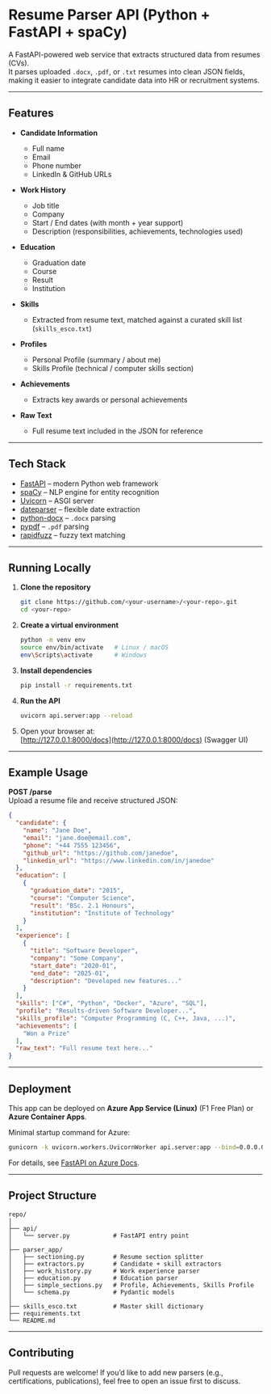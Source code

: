 # Resume Parser API (Python + FastAPI + spaCy)

A FastAPI-powered web service that extracts structured data from resumes (CVs).  
It parses uploaded `.docx`, `.pdf`, or `.txt` resumes into clean JSON fields, making it easier to integrate candidate data into HR or recruitment systems.

---

## Features

- **Candidate Information**
  - Full name
  - Email
  - Phone number
  - LinkedIn & GitHub URLs

- **Work History**
  - Job title
  - Company
  - Start / End dates (with month + year support)
  - Description (responsibilities, achievements, technologies used)

- **Education**
  - Graduation date
  - Course
  - Result
  - Institution

- **Skills**
  - Extracted from resume text, matched against a curated skill list (`skills_esco.txt`)

- **Profiles**
  - Personal Profile (summary / about me)
  - Skills Profile (technical / computer skills section)

- **Achievements**
  - Extracts key awards or personal achievements

- **Raw Text**
  - Full resume text included in the JSON for reference

---

## Tech Stack

- [FastAPI](https://fastapi.tiangolo.com/) – modern Python web framework
- [spaCy](https://spacy.io/) – NLP engine for entity recognition
- [Uvicorn](https://www.uvicorn.org/) – ASGI server
- [dateparser](https://dateparser.readthedocs.io/) – flexible date extraction
- [python-docx](https://python-docx.readthedocs.io/) – `.docx` parsing
- [pypdf](https://pypi.org/project/pypdf/) – `.pdf` parsing
- [rapidfuzz](https://github.com/maxbachmann/RapidFuzz) – fuzzy text matching

---

## Running Locally

1. **Clone the repository**  
   ```bash
   git clone https://github.com/<your-username>/<your-repo>.git
   cd <your-repo>
   ```

2. **Create a virtual environment**  
   ```bash
   python -m venv env
   source env/bin/activate   # Linux / macOS
   env\Scripts\activate      # Windows
   ```

3. **Install dependencies**  
   ```bash
   pip install -r requirements.txt
   ```

4. **Run the API**  
   ```bash
   uvicorn api.server:app --reload
   ```

5. Open your browser at:  
   [http://127.0.0.1:8000/docs](http://127.0.0.1:8000/docs) (Swagger UI)

---

## Example Usage

**POST /parse**  
Upload a resume file and receive structured JSON:

```json
{
  "candidate": {
    "name": "Jane Doe",
    "email": "jane.doe@email.com",
    "phone": "+44 7555 123456",
    "github_url": "https://github.com/janedoe",
    "linkedin_url": "https://www.linkedin.com/in/janedoe"
  },
  "education": [
    {
      "graduation_date": "2015",
      "course": "Computer Science",
      "result": "BSc. 2.1 Honours",
      "institution": "Institute of Technology"
    }
  ],
  "experience": [
    {
      "title": "Software Developer",
      "company": "Some Company",
      "start_date": "2020-01",
      "end_date": "2025-01",
      "description": "Developed new features..."
    }
  ],
  "skills": ["C#", "Python", "Docker", "Azure", "SQL"],
  "profile": "Results-driven Software Developer...",
  "skills_profile": "Computer Programming (C, C++, Java, ...)",
  "achievements": [
    "Won a Prize"
  ],
  "raw_text": "Full resume text here..."
}
```

---

## Deployment

This app can be deployed on **Azure App Service (Linux)** (F1 Free Plan) or **Azure Container Apps**.

Minimal startup command for Azure:

```bash
gunicorn -k uvicorn.workers.UvicornWorker api.server:app --bind=0.0.0.0:8000
```

For details, see [FastAPI on Azure Docs](https://learn.microsoft.com/en-us/azure/app-service/tutorial-python-fastapi).

---

## Project Structure

```
repo/
│
├── api/
│   └── server.py            # FastAPI entry point
│
├── parser_app/
│   ├── sectioning.py        # Resume section splitter
│   ├── extractors.py        # Candidate + skill extractors
│   ├── work_history.py      # Work experience parser
│   ├── education.py         # Education parser
│   ├── simple_sections.py   # Profile, Achievements, Skills Profile
│   └── schema.py            # Pydantic models
│
├── skills_esco.txt          # Master skill dictionary
├── requirements.txt
└── README.md
```

---

## Contributing

Pull requests are welcome! If you’d like to add new parsers (e.g., certifications, publications), feel free to open an issue first to discuss.
